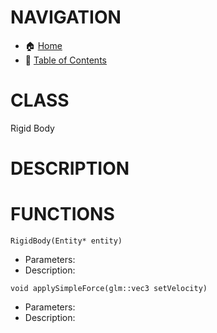 # NAVIGATION
- 🏠 [Home](../../../readme.md)
- 📖 [Table of Contents](../docs_Chapter_0.00_Welcome/doc_Chapter_0.10_Table_of_Contents.md)


# CLASS
Rigid Body

# DESCRIPTION

# FUNCTIONS
`RigidBody(Entity* entity)`
- Parameters:
- Description: 

`void applySimpleForce(glm::vec3 setVelocity)`
- Parameters:
- Description: 
